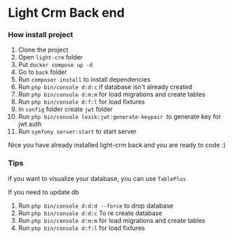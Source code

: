 # Light Crm Back end

### How install project

1. Clone the project
2. Open ```light-crm``` folder
3. Put ```docker compose up -d```
4. Go to ```back``` folder
5. Run ```composer install``` to install dependencies
6. Run ```php bin/console d:d:c``` if database isn't already created
7. Run ```php bin/console d:m:m``` for load migrations and create tables
8. Run ```php bin/console d:f:l``` for load fixtures
9. In ```config``` folder create ```jwt``` folder
10. Run ```php bin/console lexik:jwt:generate-keypair ```to generate key for jwt auth
11. Run ```symfony server:start``` to start server

Nice you have already installed light-crm back and you are ready to code :)

### Tips

if you want to visualize your database, you can use ```TablePlus```

If you need to update db
1. Run ```php bin/console d:d:d --force``` to drop database
2. Run ```php bin/console d:d:c``` To re create database
3. Run ```php bin/console d:m:m``` for load migrations and create tables
4. Run ```php bin/console d:f:l``` for load fixtures

